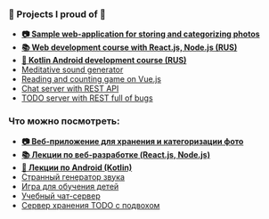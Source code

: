 ### 🎉 Projects I proud of 🎉
* [**📷 Sample web-application for storing and categorizing photos**](github.com/dmitryweiner/lost-and-found)
* [**📚 Web development course with React.js, Node.js (RUS)**](https://github.com/dmitryweiner/web-lectures/blob/main/README.md)
* [**🤖 Kotlin Android development course (RUS)**](https://github.com/dmitryweiner/android-lectures/blob/master/README.md)
* [Meditative sound generator](https://dmitryweiner.github.io/jouok/index.html)
* [Reading and counting game on Vue.js](http://malyavka.dweiner.ru/)
* [Chat server with REST API](https://github.com/dmitryweiner/mini-chat-server)
* [TODO server with REST full of bugs](https://github.com/dmitryweiner/todo-server)

### Что можно посмотреть:
* [**📷 Веб-приложение для хранения и категоризации фото**](github.com/dmitryweiner/lost-and-found)
* [**📚 Лекции по веб-разработке (React.js, Node.js)**](https://github.com/dmitryweiner/web-lectures/blob/main/README.md)
* [**🤖 Лекции по Android (Kotlin)**](https://github.com/dmitryweiner/android-lectures/blob/master/README.md)
* [Странный генератор звука](https://dmitryweiner.github.io/jouok/index.html)
* [Игра для обучения детей](http://malyavka.dweiner.ru/)
* [Учебный чат-сервер](https://github.com/dmitryweiner/mini-chat-server)
* [Сервер хранения TODO с подвохом](https://github.com/dmitryweiner/todo-server)


<!--
**dmitryweiner/dmitryweiner** is a ✨ _special_ ✨ repository because its `README.md` (this file) appears on your GitHub profile.

Here are some ideas to get you started:

- 🔭 I’m currently working on ...
- 🌱 I’m currently learning ...
- 👯 I’m looking to collaborate on ...
- 🤔 I’m looking for help with ...
- 💬 Ask me about ...
- 📫 How to reach me: ...
- 😄 Pronouns: ...
- ⚡ Fun fact: ...
-->
